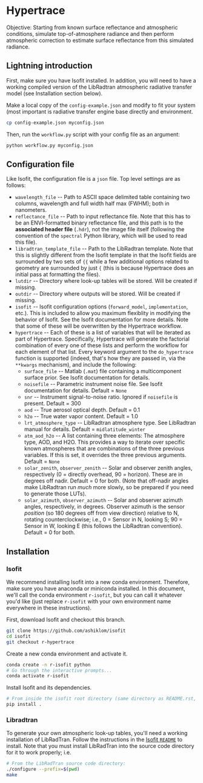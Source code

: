 # Hypertrace

Objective: Starting from known surface reflectance and atmospheric conditions, simulate top-of-atmosphere radiance and then perform atmospheric correction to estimate surface reflectance from this simulated radiance.

## Lightning introduction

First, make sure you have Isofit installed.
In addition, you will need to have a working compiled version of the LibRadtran atmospheric radiative transfer model (see Installation section below).

Make a local copy of the `config-example.json` and modify to fit your system (most important is radiative transfer engine base directly and environment.

``` sh
cp config-example.json myconfig.json
```

Then, run the `workflow.py` script with your config file as an argument:

```sh
python workflow.py myconfig.json
```

## Configuration file

Like Isofit, the configuration file is a `json` file.
Top level settings are as follows:

- `wavelength_file` -- Path to ASCII space delimited table containing two columns, wavelength and full width half max (FWHM); both in nanometers.
- `reflectance_file` -- Path to input reflectance file. Note that this has to be an ENVI-formatted binary reflectance file, and this path is to the **associated header file** (`.hdr`), not the image file itself (following the convention of the `spectral` Python library, which will be used to read this file).
- `libradtran_template_file` -- Path to the LibRadtran template. Note that this is slightly different from the Isofit template in that the Isofit fields are surrounded by two sets of `{{` while a few additional options related to geometry are surrounded by just `{` (this is because Hypertrace does an initial pass at formatting the files).
- `lutdir` -- Directory where look-up tables will be stored. Will be created if missing.
- `outdir` -- Directory where outputs will be stored. Will be created if missing.
- `isofit` -- Isofit configuration options (`forward_model`, `implementation`, etc.). This is included to allow you maximum flexiblity in modifying the behavior of Isofit. See the Isofit documentation for more details. Note that some of these will be overwritten by the Hypertrace workflow.
- `hypertrace` -- Each of these is a list of variables that will be iterated as part of Hypertrace. Specifically, Hypertrace will generate the factorial combination of every one of these lists and perform the workflow for each element of that list. Every keyword argument to the `do_hypertrace` function is supported (indeed, that's how they are passed in, via the `**kwargs` mechanism), and include the following:
    - `surface_file` -- Matlab (`.mat`) file containing a multicomponent surface prior. See Isofit documentation for details.
    - `noisefile` -- Parametric instrument noise file. See Isofit documentation for details. Default = `None`
    - `snr` -- Instrument signal-to-noise ratio. Ignored if `noisefile` is present. Default = 300
    - `aod` -- True aerosol optical depth. Default = 0.1
    - `h2o` -- True water vapor content. Default = 1.0
    - `lrt_atmosphere_type` -- LibRadtran atmosphere type. See LibRadtran manual for details. Default = `midlatitude_winter`
    - `atm_aod_h2o` -- A list containing three elements: The atmosphere type, AOD, and H2O. This provides a way to iterate over specific known atmospheres that are combinations of the three previous variables. If this is set, it overrides the three previous arguments. Default = `None`
    - `solar_zenith`, `observer_zenith` -- Solar and observer zenith angles, respectively (0 = directly overhead, 90 = horizon). These are in degrees off nadir. Default = 0 for both. (Note that off-nadir angles make LibRadtran run _much_ more slowly, so be prepared if you need to generate those LUTs).
    - `solar_azimuth`, `observer_azimuth` -- Solar and observer azimuth angles, respectively, in degrees. Observer azimuth is the sensor _position_ (so 180 degrees off from view direction) relative to N, rotating counterclockwise; i.e., 0 = Sensor in N, looking S; 90 = Sensor in W, looking E (this follows the LibRadtran convention). Default = 0 for both.
    
## Installation

### Isofit

We recommend installing Isofit into a new conda environment.
Therefore, make sure you have anaconda or miniconda installed.
In this document, we'll call the conda environment `r-isofit`, but you can call it whatever you'd like (just replace `r-isofit` with your own environment name everywhere in these instructions).

First, download Isofit and checkout this branch.

``` sh
git clone https://github.com/ashiklom/isofit
cd isofit
git checkout r-hypertrace
```

Create a new conda environment and activate it.

``` sh
conda create -n r-isofit python
# Go through the interactive prompts...
conda activate r-isofit
```

Install Isofit and its dependencies.

``` sh
# From inside the isofit root directory (same directory as README.rst, LICENSE, etc.)
pip install .
```

### Libradtran

To generate your own atmospheric look-up tables, you'll need a working installation of LibRadTran.
Follow the instructions in the [Isofit `README`](https://github.com/ashiklom/isofit/tree/r-geom-2#quick-start-with-libradtran-20x) to install.
Note that you must install LibRadTran into the source code directory for it to work properly; i.e.

``` sh
# From the LibRadTran source code directory:
./configure --prefix=$(pwd)
make
```
